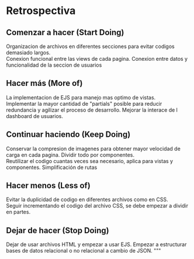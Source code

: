 # Retrospectiva

## Comenzar a hacer (Start Doing)
Organizacion de archivos en diferentes secciones para evitar codigos demasiado largos.  
Conexion funcional entre las views de cada pagina.
Conexion entre datos y funcionalidad de la seccion de usuarios

## Hacer más (More of)
La implementacion de EJS para manejo mas optimo de vistas.  
Implementar la mayor cantidad de "partials" posible para reducir redundancia y agilizar el proceso de desarrollo.
Mejorar la interace de l dashboard de usuarios.

## Continuar haciendo (Keep Doing)
Conservar la compresion de imagenes para obtener mayor velocidad de carga en cada pagina. Dividir todo por componentes.  
Reutilizar el codigo cuantas veces sea necesario, aplica para vistas y componentes.
Simplificación de rutas

## Hacer menos (Less of)
Evitar la duplicidad de codigo en diferentes archivos como en CSS.  
Seguir incrementando el codigo del archivo CSS, se debe empezar a dividir en partes.

## Dejar de hacer (Stop Doing)
Dejar de usar archivos HTML y empezar a usar EJS.
Empezar a estructurar bases de datos relacional o no relacional a cambio de JSON.
"""